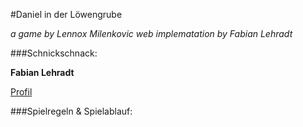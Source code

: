 #Daniel in der Löwengrube

*a game by Lennox Milenkovic
web implematation by Fabian Lehradt*

###Schnickschnack:

**Fabian Lehradt**

[Profil](https://lehradt.github.io/profile)

###Spielregeln & Spielablauf:
